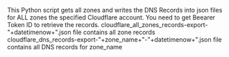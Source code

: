 This Python script gets all zones and writes the DNS Records into json files for ALL zones the specified Cloudflare account. You need to get Beearer Token ID to retrieve the records.
cloudflare_all_zones_records-export-"+datetimenow+".json file contains all zone records
cloudflare_dns_records-export-"+zone_name+"-"+datetimenow+".json file contains all DNS records for zone_name
